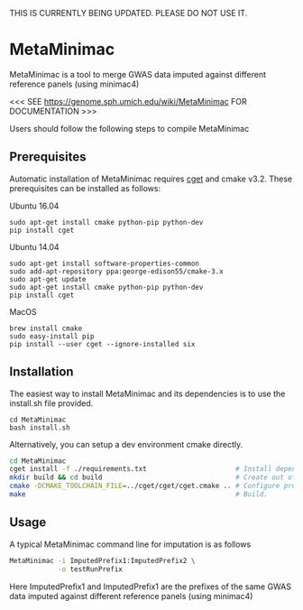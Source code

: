 THIS IS CURRENTLY BEING UPDATED. PLEASE DO NOT USE IT.


# MetaMinimac

MetaMinimac is a tool to merge GWAS data imputed against different reference panels (using minimac4)

<<< SEE https://genome.sph.umich.edu/wiki/MetaMinimac FOR DOCUMENTATION >>>

Users should follow the following steps to compile MetaMinimac 

## Prerequisites

Automatic installation of MetaMinimac requires [cget](http://cget.readthedocs.io/en/latest/src/intro.html#installing-cget) and cmake v3.2. These prerequisites can be installed as follows:

Ubuntu 16.04
```
sudo apt-get install cmake python-pip python-dev
pip install cget
```
Ubuntu 14.04
```
sudo apt-get install software-properties-common
sudo add-apt-repository ppa:george-edison55/cmake-3.x
sudo apt-get update
sudo apt-get install cmake python-pip python-dev
pip install cget
```
MacOS
```
brew install cmake
sudo easy-install pip
pip install --user cget --ignore-installed six
```

## Installation
The easiest way to install MetaMinimac and its dependencies is to use the install.sh file provided.

```
cd MetaMinimac
bash install.sh
```

Alternatively, you can setup a dev environment cmake directly.
```bash
cd MetaMinimac
cget install -f ./requirements.txt                      # Install dependencies locally.
mkdir build && cd build                                 # Create out of source build directory.
cmake -DCMAKE_TOOLCHAIN_FILE=../cget/cget/cget.cmake .. # Configure project with dependency paths.
make                                                    # Build.
```

## Usage
A typical MetaMinimac command line for imputation is as follows
```bash
MetaMinimac -i ImputedPrefix1:ImputedPrefix2 \
            -o testRunPrefix 
```
Here ImputedPrefix1 and ImputedPrefix1 are the prefixes of the same GWAS data imputed against different reference panels (using minimac4)
